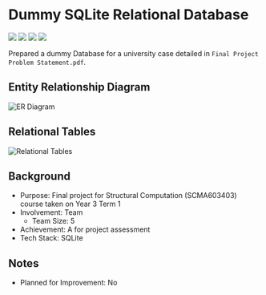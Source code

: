 # Dummy SQLite Relational Database
<img src="https://img.shields.io/badge/Language-Indonesian-D5AE22"> <img src="https://img.shields.io/badge/Last Update-27/12/2018-0A7BBC"> <img src="https://img.shields.io/badge/Status-Working-2CB037"> <img src="https://img.shields.io/badge/Last Test-28/06/2023-2CB037">

Prepared a dummy Database for a university case detailed in `Final Project Problem Statement.pdf`.

## Entity Relationship Diagram
![ER Diagram](https://github.com/abyoso-hapsoro/past-works/assets/51505905/c688d2bf-a654-493c-8897-172b000ef145)

## Relational Tables
![Relational Tables](https://github.com/abyoso-hapsoro/past-works/assets/51505905/de214470-24a0-4f02-a5a3-9d9467ec0974)

## Background
- Purpose: Final project for Structural Computation (SCMA603403) course taken on Year 3 Term 1
- Involvement: Team
    - Team Size: 5
- Achievement: A for project assessment
- Tech Stack: SQLite

## Notes
- Planned for Improvement: No

